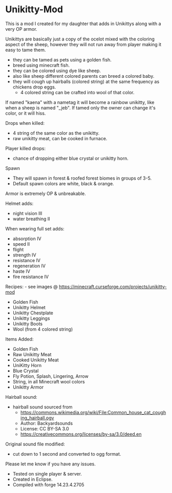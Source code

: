 # Unikitty-Mod
This is a mod I created for my daughter that adds in Unikittys along with a very OP armor.

Unikittys are basically just a copy of the ocelot mixed with the coloring aspect of the sheep, however they will not run away from player making it easy to tame them.

- they can be tamed as pets using a golden fish.
- breed using minecraft fish.
- they can be colored using dye like sheep.
- also like sheep different colored parents can breed a colored baby.
- they will cough up hairballs (colored string) at the same frequency as chickens drop eggs.
  - 4 colored string can be crafted into wool of that color.

If named "kaena" with a nametag it will become a rainbow unikitty, like when a sheep is named "_jeb".
If tamed only the owner can change it's color, or it will hiss.

Drops when killed:
- 4 string of the same color as the unikitty.
- raw unikitty meat, can be cooked in furnace.

Player killed drops:
- chance of dropping either blue crystal or unikitty horn.

Spawn
- They will spawn in forest & roofed forest biomes in groups of 3-5.
- Default spawn colors are white, black & orange.

Armor is extremely OP & unbreakable.

Helmet adds:
- night vision III
- water breathing II

When wearing full set adds:
- absorption IV
- speed II
- flight
- strength IV
- resistance IV
- regeneration IV
- haste IV
- fire resistance IV

Recipes: - see images @ https://minecraft.curseforge.com/projects/unikitty-mod
- Golden Fish
- Unikitty Helmet
- Unikitty Chestplate
- Unikitty Leggings
- Unikitty Boots
- Wool (from 4 colored string)

Items Added:
- Golden Fish
- Raw Unikitty Meat
- Cooked Unikitty Meat
- UniKitty Horn
- Blue Crystal
- Fly Potion, Splash, Lingering, Arrow
- String, in all Minecraft wool colors
- Unikitty Armor

Hairball sound:
- hairball sound sourced from
  - https://commons.wikimedia.org/wiki/File:Common_house_cat_coughing_hairball.ogv
  - Author: Backyardsounds
  - License: CC BY-SA 3.0
  - https://creativecommons.org/licenses/by-sa/3.0/deed.en

Original sound file modified:
- cut down to 1 second and converted to ogg format.



Please let me know if you have any issues.
- Tested on single player & server.
- Created in Eclipse.
- Compiled with forge 14.23.4.2705

